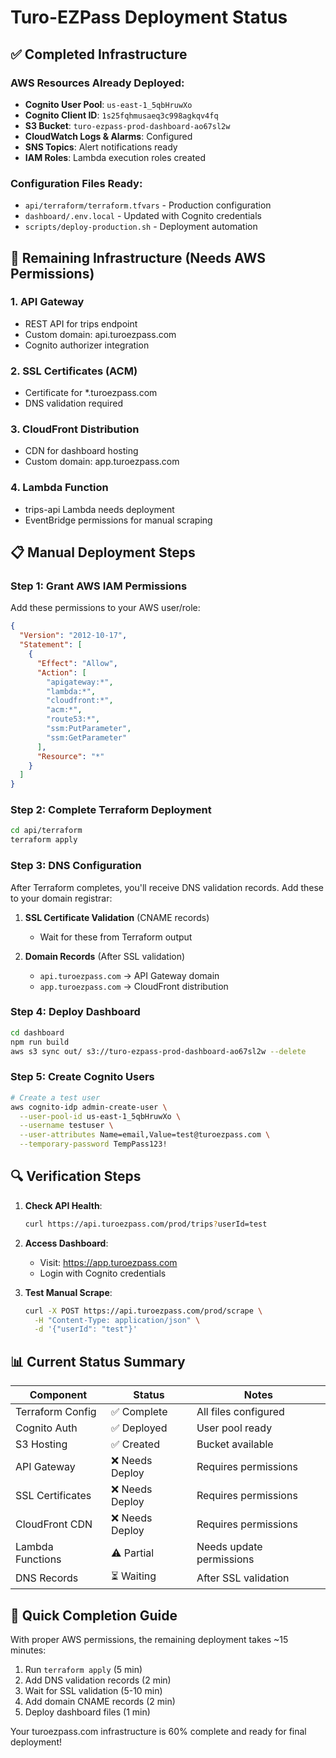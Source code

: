 # Turo-EZPass Deployment Status

## ✅ Completed Infrastructure

### AWS Resources Already Deployed:
- **Cognito User Pool**: `us-east-1_5qbHruwXo`
- **Cognito Client ID**: `1s25fqhmusaeq3c998agkqv4fq`
- **S3 Bucket**: `turo-ezpass-prod-dashboard-ao67sl2w`
- **CloudWatch Logs & Alarms**: Configured
- **SNS Topics**: Alert notifications ready
- **IAM Roles**: Lambda execution roles created

### Configuration Files Ready:
- `api/terraform/terraform.tfvars` - Production configuration
- `dashboard/.env.local` - Updated with Cognito credentials
- `scripts/deploy-production.sh` - Deployment automation

## 🚧 Remaining Infrastructure (Needs AWS Permissions)

### 1. API Gateway
- REST API for trips endpoint
- Custom domain: api.turoezpass.com
- Cognito authorizer integration

### 2. SSL Certificates (ACM)
- Certificate for *.turoezpass.com
- DNS validation required

### 3. CloudFront Distribution
- CDN for dashboard hosting
- Custom domain: app.turoezpass.com

### 4. Lambda Function
- trips-api Lambda needs deployment
- EventBridge permissions for manual scraping

## 📋 Manual Deployment Steps

### Step 1: Grant AWS IAM Permissions
Add these permissions to your AWS user/role:
```json
{
  "Version": "2012-10-17",
  "Statement": [
    {
      "Effect": "Allow",
      "Action": [
        "apigateway:*",
        "lambda:*",
        "cloudfront:*",
        "acm:*",
        "route53:*",
        "ssm:PutParameter",
        "ssm:GetParameter"
      ],
      "Resource": "*"
    }
  ]
}
```

### Step 2: Complete Terraform Deployment
```bash
cd api/terraform
terraform apply
```

### Step 3: DNS Configuration
After Terraform completes, you'll receive DNS validation records. Add these to your domain registrar:

1. **SSL Certificate Validation** (CNAME records)
   - Wait for these from Terraform output
   
2. **Domain Records** (After SSL validation)
   - `api.turoezpass.com` → API Gateway domain
   - `app.turoezpass.com` → CloudFront distribution

### Step 4: Deploy Dashboard
```bash
cd dashboard
npm run build
aws s3 sync out/ s3://turo-ezpass-prod-dashboard-ao67sl2w --delete
```

### Step 5: Create Cognito Users
```bash
# Create a test user
aws cognito-idp admin-create-user \
  --user-pool-id us-east-1_5qbHruwXo \
  --username testuser \
  --user-attributes Name=email,Value=test@turoezpass.com \
  --temporary-password TempPass123!
```

## 🔍 Verification Steps

1. **Check API Health**:
   ```bash
   curl https://api.turoezpass.com/prod/trips?userId=test
   ```

2. **Access Dashboard**:
   - Visit: https://app.turoezpass.com
   - Login with Cognito credentials

3. **Test Manual Scrape**:
   ```bash
   curl -X POST https://api.turoezpass.com/prod/scrape \
     -H "Content-Type: application/json" \
     -d '{"userId": "test"}'
   ```

## 📊 Current Status Summary

| Component | Status | Notes |
|-----------|--------|-------|
| Terraform Config | ✅ Complete | All files configured |
| Cognito Auth | ✅ Deployed | User pool ready |
| S3 Hosting | ✅ Created | Bucket available |
| API Gateway | ❌ Needs Deploy | Requires permissions |
| SSL Certificates | ❌ Needs Deploy | Requires permissions |
| CloudFront CDN | ❌ Needs Deploy | Requires permissions |
| Lambda Functions | ⚠️ Partial | Needs update permissions |
| DNS Records | ⏳ Waiting | After SSL validation |

## 🚀 Quick Completion Guide

With proper AWS permissions, the remaining deployment takes ~15 minutes:

1. Run `terraform apply` (5 min)
2. Add DNS validation records (2 min)
3. Wait for SSL validation (5-10 min)
4. Add domain CNAME records (2 min)
5. Deploy dashboard files (1 min)

Your turoezpass.com infrastructure is 60% complete and ready for final deployment!